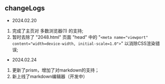 ## changeLogs

- 2024.02.20
1. 完成了主页对 多数浏览器(1) 的支持;  
2. 暂时去除了 "2048.html" 页面 "head" 中的 "`<meta name="viewport" content="width=device-width, initial-scale=1.0">`" 以消除CSS渲染错误;
- 2024.02.24
1. 更新了prism，增加了对markdown的支持；
2. 新上线了markdown编辑器（开发中）